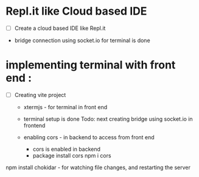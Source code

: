 # Repl.it like Cloud based IDE 
- [ ] Create a cloud based IDE like Repl.it

- bridge connection using socket.io for terminal is done

# implementing terminal with front end :
- [ ] Creating vite project
    - xtermjs - for terminal in front end
    - terminal setup is done 
        Todo: next
            creating bridge using socket.io in frontend

    - enabling cors - in backend to access from front end
        - cors is enabled in backend
        - package install cors
        npm i cors

npm install chokidar - for watching file changes, and restarting the server